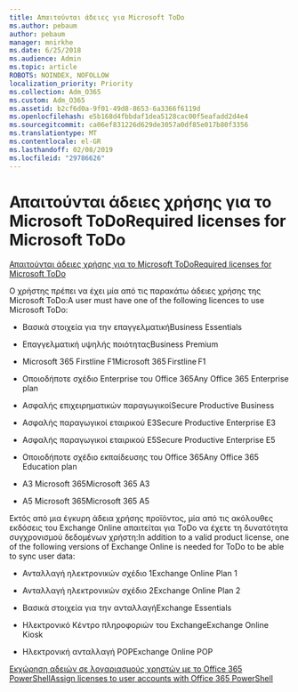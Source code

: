 ```yaml
---
title: Απαιτούνται άδειες για Microsoft ToDo
ms.author: pebaum
author: pebaum
manager: mnirkhe
ms.date: 6/25/2018
ms.audience: Admin
ms.topic: article
ROBOTS: NOINDEX, NOFOLLOW
localization_priority: Priority
ms.collection: Adm_O365
ms.custom: Adm_O365
ms.assetid: b2cf6d0a-9f01-49d8-8653-6a3366f6119d
ms.openlocfilehash: e5b168d4fbbdaf1dea5128cac00f5eafadd2d4e4
ms.sourcegitcommit: ca06ef831226d629de3057a0df85e017b80f3356
ms.translationtype: MT
ms.contentlocale: el-GR
ms.lasthandoff: 02/08/2019
ms.locfileid: "29786626"
---
```

# <a name="required-licenses-for-microsoft-todo"></a><span data-ttu-id="bfc98-102">Απαιτούνται άδειες χρήσης για το Microsoft ToDo</span><span class="sxs-lookup"><span data-stu-id="bfc98-102">Required licenses for Microsoft ToDo</span></span>

[<span data-ttu-id="bfc98-103">Απαιτούνται άδειες χρήσης για το Microsoft ToDo</span><span class="sxs-lookup"><span data-stu-id="bfc98-103">Required licenses for Microsoft ToDo</span></span>](https://support.office.com/article/381e9d1b-c500-49b5-973e-890fd86528d7.aspx)
  
<span data-ttu-id="bfc98-104">Ο χρήστης πρέπει να έχει μία από τις παρακάτω άδειες χρήσης της Microsoft ToDo:</span><span class="sxs-lookup"><span data-stu-id="bfc98-104">A user must have one of the following licences to use Microsoft ToDo:</span></span>
  
- <span data-ttu-id="bfc98-105">Βασικά στοιχεία για την επαγγελματική</span><span class="sxs-lookup"><span data-stu-id="bfc98-105">Business Essentials</span></span>
    
- <span data-ttu-id="bfc98-106">Επαγγελματική υψηλής ποιότητας</span><span class="sxs-lookup"><span data-stu-id="bfc98-106">Business Premium</span></span>
    
- <span data-ttu-id="bfc98-107">Microsoft 365 Firstline F1</span><span class="sxs-lookup"><span data-stu-id="bfc98-107">Microsoft 365 Firstline F1</span></span>
    
- <span data-ttu-id="bfc98-108">Οποιοδήποτε σχέδιο Enterprise του Office 365</span><span class="sxs-lookup"><span data-stu-id="bfc98-108">Any Office 365 Enterprise plan</span></span>
    
- <span data-ttu-id="bfc98-109">Ασφαλής επιχειρηματικών παραγωγικοί</span><span class="sxs-lookup"><span data-stu-id="bfc98-109">Secure Productive Business</span></span>
    
- <span data-ttu-id="bfc98-110">Ασφαλής παραγωγικοί εταιρικού E3</span><span class="sxs-lookup"><span data-stu-id="bfc98-110">Secure Productive Enterprise E3</span></span>
    
- <span data-ttu-id="bfc98-111">Ασφαλής παραγωγικοί εταιρικού E5</span><span class="sxs-lookup"><span data-stu-id="bfc98-111">Secure Productive Enterprise E5</span></span>
    
- <span data-ttu-id="bfc98-112">Οποιοδήποτε σχέδιο εκπαίδευσης του Office 365</span><span class="sxs-lookup"><span data-stu-id="bfc98-112">Any Office 365 Education plan</span></span>
    
- <span data-ttu-id="bfc98-113">A3 Microsoft 365</span><span class="sxs-lookup"><span data-stu-id="bfc98-113">Microsoft 365 A3</span></span>
    
- <span data-ttu-id="bfc98-114">A5 Microsoft 365</span><span class="sxs-lookup"><span data-stu-id="bfc98-114">Microsoft 365 A5</span></span>
    
<span data-ttu-id="bfc98-115">Εκτός από μια έγκυρη άδεια χρήσης προϊόντος, μία από τις ακόλουθες εκδόσεις του Exchange Online απαιτείται για ToDo να έχετε τη δυνατότητα συγχρονισμού δεδομένων χρήστη:</span><span class="sxs-lookup"><span data-stu-id="bfc98-115">In addition to a valid product license, one of the following versions of Exchange Online is needed for ToDo to be able to sync user data:</span></span> 
  
- <span data-ttu-id="bfc98-116">Ανταλλαγή ηλεκτρονικών σχέδιο 1</span><span class="sxs-lookup"><span data-stu-id="bfc98-116">Exchange Online Plan 1</span></span>
    
- <span data-ttu-id="bfc98-117">Ανταλλαγή ηλεκτρονικών σχέδιο 2</span><span class="sxs-lookup"><span data-stu-id="bfc98-117">Exchange Online Plan 2</span></span>
    
- <span data-ttu-id="bfc98-118">Βασικά στοιχεία για την ανταλλαγή</span><span class="sxs-lookup"><span data-stu-id="bfc98-118">Exchange Essentials</span></span>
    
- <span data-ttu-id="bfc98-119">Ηλεκτρονικό Κέντρο πληροφοριών του Exchange</span><span class="sxs-lookup"><span data-stu-id="bfc98-119">Exchange Online Kiosk</span></span>
    
- <span data-ttu-id="bfc98-120">Ηλεκτρονική ανταλλαγή POP</span><span class="sxs-lookup"><span data-stu-id="bfc98-120">Exchange Online POP</span></span>
    
[<span data-ttu-id="bfc98-121">Εκχώρηση αδειών σε λογαριασμούς χρηστών με το Office 365 PowerShell</span><span class="sxs-lookup"><span data-stu-id="bfc98-121">Assign licenses to user accounts with Office 365 PowerShell</span></span>](https://docs.microsoft.com/office365/enterprise/powershell/assign-licenses-to-user-accounts-with-office-365-powershell )
  

